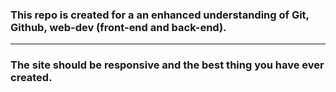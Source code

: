 ### This repo is created for a an enhanced understanding of Git, Github, web-dev (front-end and back-end).

<hr>

### The site should be responsive and the best thing you have ever created.